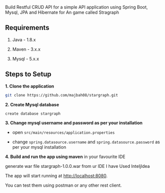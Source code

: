 
Build Restful CRUD API for a simple API application using Spring Boot, Mysql, JPA and Hibernate for An  game called Stragraph

## Requirements

1. Java - 1.8.x

2. Maven - 3.x.x

3. Mysql - 5.x.x

## Steps to Setup

**1. Clone the application**

```bash
git clone https://github.com/majbah08/stargraph.git
```

**2. Create Mysql database**
```bash
create database stargraph
```

**3. Change mysql username and password as per your installation**

+ open `src/main/resources/application.properties`

+ change `spring.datasource.username` and `spring.datasource.password` as per your mysql installation

**4. Build and run the app using maven** in your favourite IDE


 generate war file stargraph-1.0.0.war from ur IDE I have Used InteljIdea


The app will start running at <http://localhost:8080>.



You can test them using postman or any other rest client.




